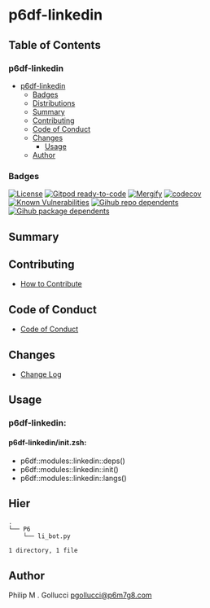 # p6df-linkedin

## Table of Contents


### p6df-linkedin
- [p6df-linkedin](#p6df-linkedin)
  - [Badges](#badges)
  - [Distributions](#distributions)
  - [Summary](#summary)
  - [Contributing](#contributing)
  - [Code of Conduct](#code-of-conduct)
  - [Changes](#changes)
    - [Usage](#usage)
  - [Author](#author)

### Badges

[![License](https://img.shields.io/badge/License-Apache%202.0-yellowgreen.svg)](https://opensource.org/licenses/Apache-2.0)
[![Gitpod ready-to-code](https://img.shields.io/badge/Gitpod-ready--to--code-blue?logo=gitpod)](https://gitpod.io/#https://github.com/p6m7g8/p6df-linkedin)
[![Mergify](https://img.shields.io/endpoint.svg?url=https://gh.mergify.io/badges/p6m7g8/p6df-linkedin/&style=flat)](https://mergify.io)
[![codecov](https://codecov.io/gh/p6m7g8/p6df-linkedin/branch/master/graph/badge.svg?token=14Yj1fZbew)](https://codecov.io/gh/p6m7g8/p6df-linkedin)
[![Known Vulnerabilities](https://snyk.io/test/github/p6m7g8/p6df-linkedin/badge.svg?targetFile=package.json)](https://snyk.io/test/github/p6m7g8/p6df-linkedin?targetFile=package.json)
[![Gihub repo dependents](https://badgen.net/github/dependents-repo/p6m7g8/p6df-linkedin)](https://github.com/p6m7g8/p6df-linkedin/network/dependents?dependent_type=REPOSITORY)
[![Gihub package dependents](https://badgen.net/github/dependents-pkg/p6m7g8/p6df-linkedin)](https://github.com/p6m7g8/p6df-linkedin/network/dependents?dependent_type=PACKAGE)

## Summary

## Contributing

- [How to Contribute](CONTRIBUTING.md)

## Code of Conduct

- [Code of Conduct](https://github.com/p6m7g8/.github/blob/master/CODE_OF_CONDUCT.md)

## Changes

- [Change Log](CHANGELOG.md)

## Usage

### p6df-linkedin:

#### p6df-linkedin/init.zsh:

- p6df::modules::linkedin::deps()
- p6df::modules::linkedin::init()
- p6df::modules::linkedin::langs()



## Hier
```text
.
└── P6
    └── li_bot.py

1 directory, 1 file
```
## Author

Philip M . Gollucci <pgollucci@p6m7g8.com>
